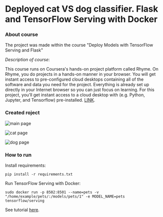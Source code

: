 # Deployed cat VS dog classifier. Flask and TensorFlow Serving with Docker

### About course

The project was made within the course "Deploy Models with TensorFlow Serving and Flask" 


*Description of course*:

This course runs on Coursera's hands-on project platform called Rhyme. 
On Rhyme, you do projects in a hands-on manner in your browser. 
You will get instant access to pre-configured cloud desktops containing 
all of the software and data you need for the project. 
Everything is already set up directly in your Internet browser so 
you can just focus on learning. For this project, 
you’ll get instant access to a cloud desktop with 
(e.g. Python, Jupyter, and Tensorflow) pre-installed. 
[LINK](https://www.coursera.org/projects/deploy-models-tensorflow-serving-flask).


### Created roject

![main page](https://github.com/OleksandrKosovan/deployed-cat-dog-classifier/blob/master/image_examples/main-page.png?raw=true)

![cat page](https://github.com/OleksandrKosovan/deployed-cat-dog-classifier/blob/master/image_examples/cat-page.png?raw=true)

![dog page](https://github.com/OleksandrKosovan/deployed-cat-dog-classifier/blob/master/image_examples/dog-page.png?raw=true)


### How to run

Install requirements: 

`pip install -r requirements.txt`

Run TensorFlow Serving with Docker:

`sudo docker run -p 8502:8501 --name=pets -v "/home/example/pets/:/models/pets/1" -e MODEL_NAME=pets tensorflow/serving`

See tutorial [here](https://github.com/OleksandrKosovan/deployed-cat-dog-classifier/blob/master/tutorial/instructions.pdf).